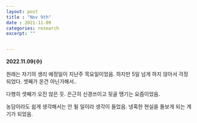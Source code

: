 ```yaml
---
layout: post
title : "Nov 9th"
date : 2021-11-09
categories: research
excerpt: ""


---
```

 

**2022.11.09(수)**



원래는 자기의 생리 예정일이 지난주 목요일이었음. 하지만 5일 넘게 하지 않아서 걱정되었다. 셋째가 온건 아닌가해서..

다행히 셋째가 오진 않은 듯. 은근히 신경쓰이고 뒷골 땡기는 요즘이었음. 

농담이라도 쉽게 생각해서는 안 될 일이라 생각이 들었음. 냉혹한 현실을 돌보게 되는 계기가 되었음. 

